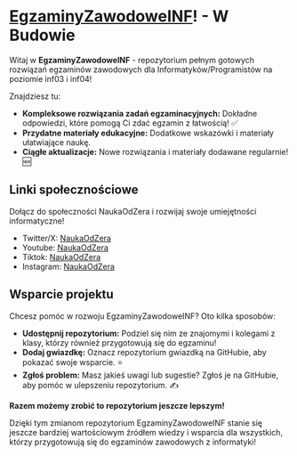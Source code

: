 # [EgzaminyZawodoweINF](https://github.com/PumaYT22)! - W Budowie

Witaj w **EgzaminyZawodoweINF** - repozytorium pełnym gotowych rozwiązań egzaminów zawodowych dla Informatyków/Programistów na poziomie inf03 i inf04! 

Znajdziesz tu:

* **Kompleksowe rozwiązania zadań egzaminacyjnych:** Dokładne odpowiedzi, które pomogą Ci zdać egzamin z łatwością! ✅
* **Przydatne materiały edukacyjne:** Dodatkowe wskazówki i materiały ułatwiające naukę.
* **Ciągłe aktualizacje:** Nowe rozwiązania i materiały dodawane regularnie! 🆕

## Linki społecznościowe

Dołącz do społeczności NaukaOdZera i rozwijaj swoje umiejętności informatyczne!

- Twitter/X: [NaukaOdZera](https://x.com/NaukaOdZera)
- Youtube: [NaukaOdZera](https://www.youtube.com/@NaukaOdZera)
- Tiktok: [NaukaOdZera](https://www.tiktok.com/@naukaodzera)
- Instagram: [NaukaOdZera](https://www.instagram.com/naukaodzera/)

## Wsparcie projektu

Chcesz pomóc w rozwoju EgzaminyZawodoweINF? Oto kilka sposobów:

* **Udostępnij repozytorium:** Podziel się nim ze znajomymi i kolegami z klasy, którzy również przygotowują się do egzaminu!
* **Dodaj gwiazdkę:** Oznacz repozytorium gwiazdką na GitHubie, aby pokazać swoje wsparcie. ⭐
* **Zgłoś problem:** Masz jakieś uwagi lub sugestie? Zgłoś je na GitHubie, aby pomóc w ulepszeniu repozytorium. ✍️

**Razem możemy zrobić to repozytorium jeszcze lepszym!**

Dzięki tym zmianom repozytorium EgzaminyZawodoweINF stanie się jeszcze bardziej wartościowym źródłem wiedzy i wsparcia dla wszystkich, którzy przygotowują się do egzaminów zawodowych z informatyki!

